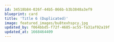 ```yaml
---
id: 34518b84-026f-44b5-866b-b3b3848a3ef9
blueprint: card
title: 'Title 6 (Duplicated)'
image: featured_images/bu8texhspcy.jpg
updated_by: f064bbd5-f72f-4685-ac55-fa31af92a19f
updated_at: 1668464409
---
```

